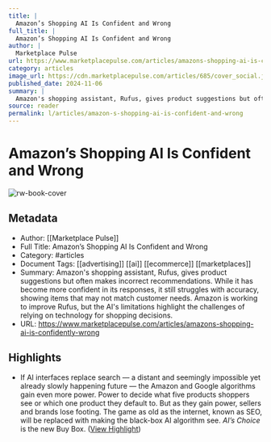 ```yaml
---
title: |
  Amazon’s Shopping AI Is Confident and Wrong
full_title: |
  Amazon’s Shopping AI Is Confident and Wrong
author: |
  Marketplace Pulse
url: https://www.marketplacepulse.com/articles/amazons-shopping-ai-is-confidently-wrong
category: articles
image_url: https://cdn.marketplacepulse.com/articles/685/cover_social.jpg
published_date: 2024-11-06
summary: |
  Amazon's shopping assistant, Rufus, gives product suggestions but often makes incorrect recommendations. While it has become more confident in its responses, it still struggles with accuracy, showing items that may not match customer needs. Amazon is working to improve Rufus, but the AI's limitations highlight the challenges of relying on technology for shopping decisions.
source: reader
permalink: l/articles/amazon-s-shopping-ai-is-confident-and-wrong
---
```

# Amazon’s Shopping AI Is Confident and Wrong

![rw-book-cover](https://cdn.marketplacepulse.com/articles/685/cover_social.jpg)

## Metadata
- Author: [[Marketplace Pulse]]
- Full Title: Amazon’s Shopping AI Is Confident and Wrong
- Category: #articles
- Document Tags: [[advertising]] [[ai]] [[ecommerce]] [[marketplaces]] 
- Summary: Amazon's shopping assistant, Rufus, gives product suggestions but often makes incorrect recommendations. While it has become more confident in its responses, it still struggles with accuracy, showing items that may not match customer needs. Amazon is working to improve Rufus, but the AI's limitations highlight the challenges of relying on technology for shopping decisions.
- URL: https://www.marketplacepulse.com/articles/amazons-shopping-ai-is-confidently-wrong

## Highlights
- If AI interfaces replace search — a distant and seemingly impossible yet already slowly happening future — the Amazon and Google algorithms gain even more power. Power to decide what five products shoppers see or which one product they default to. But as they gain power, sellers and brands lose footing. The game as old as the internet, known as SEO, will be replaced with making the black-box AI algorithm see. *AI’s Choice* is the new Buy Box. ([View Highlight](https://read.readwise.io/read/01jcdcb5grq3hvfyebb4yf62sx))


